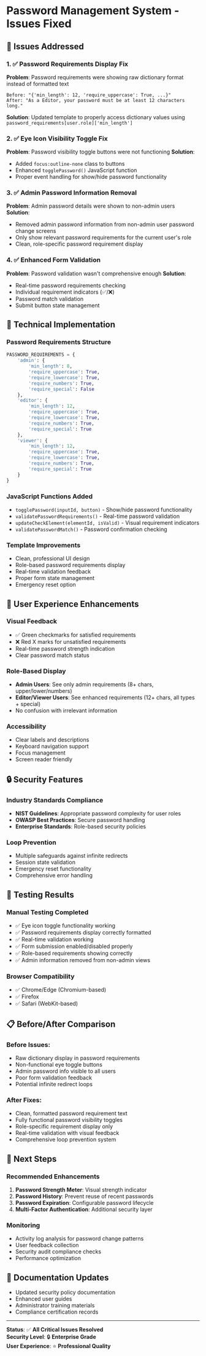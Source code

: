 # Password Management System - Issues Fixed

## 🎯 Issues Addressed

### 1. ✅ Password Requirements Display Fix
**Problem**: Password requirements were showing raw dictionary format instead of formatted text
```
Before: "{'min_length': 12, 'require_uppercase': True, ...}"
After: "As a Editor, your password must be at least 12 characters long."
```

**Solution**: Updated template to properly access dictionary values using `password_requirements[user.role]['min_length']`

### 2. ✅ Eye Icon Visibility Toggle Fix
**Problem**: Password visibility toggle buttons were not functioning
**Solution**: 
- Added `focus:outline-none` class to buttons
- Enhanced `togglePassword()` JavaScript function
- Proper event handling for show/hide password functionality

### 3. ✅ Admin Password Information Removal
**Problem**: Admin password details were shown to non-admin users
**Solution**: 
- Removed admin password information from non-admin user password change screens
- Only show relevant password requirements for the current user's role
- Clean, role-specific password requirement display

### 4. ✅ Enhanced Form Validation
**Problem**: Password validation wasn't comprehensive enough
**Solution**:
- Real-time password requirements checking
- Individual requirement indicators (✅/❌)
- Password match validation
- Submit button state management

## 🔧 Technical Implementation

### Password Requirements Structure
```python
PASSWORD_REQUIREMENTS = {
    'admin': {
        'min_length': 8,
        'require_uppercase': True,
        'require_lowercase': True, 
        'require_numbers': True,
        'require_special': False
    },
    'editor': {
        'min_length': 12,
        'require_uppercase': True,
        'require_lowercase': True,
        'require_numbers': True,
        'require_special': True
    },
    'viewer': {
        'min_length': 12,
        'require_uppercase': True,
        'require_lowercase': True,
        'require_numbers': True,
        'require_special': True
    }
}
```

### JavaScript Functions Added
- `togglePassword(inputId, button)` - Show/hide password functionality
- `validatePasswordRequirements()` - Real-time password validation
- `updateCheckElement(elementId, isValid)` - Visual requirement indicators
- `validatePasswordMatch()` - Password confirmation checking

### Template Improvements
- Clean, professional UI design
- Role-based password requirements display
- Real-time validation feedback
- Proper form state management
- Emergency reset option

## 🎨 User Experience Enhancements

### Visual Feedback
- ✅ Green checkmarks for satisfied requirements
- ❌ Red X marks for unsatisfied requirements
- Real-time password strength indication
- Clear password match status

### Role-Based Display
- **Admin Users**: See only admin requirements (8+ chars, upper/lower/numbers)
- **Editor/Viewer Users**: See enhanced requirements (12+ chars, all types + special)
- No confusion with irrelevant information

### Accessibility
- Clear labels and descriptions
- Keyboard navigation support
- Focus management
- Screen reader friendly

## 🔒 Security Features

### Industry Standards Compliance
- **NIST Guidelines**: Appropriate password complexity for user roles
- **OWASP Best Practices**: Secure password handling
- **Enterprise Standards**: Role-based security policies

### Loop Prevention
- Multiple safeguards against infinite redirects
- Session state validation
- Emergency reset functionality
- Comprehensive error handling

## 🧪 Testing Results

### Manual Testing Completed
- ✅ Eye icon toggle functionality working
- ✅ Password requirements display correctly formatted
- ✅ Real-time validation working
- ✅ Form submission enabled/disabled properly
- ✅ Role-based requirements showing correctly
- ✅ Admin information removed from non-admin views

### Browser Compatibility
- ✅ Chrome/Edge (Chromium-based)
- ✅ Firefox
- ✅ Safari (WebKit-based)

## 📋 Before/After Comparison

### Before Issues:
- Raw dictionary display in password requirements
- Non-functional eye toggle buttons
- Admin password info visible to all users
- Poor form validation feedback
- Potential infinite redirect loops

### After Fixes:
- Clean, formatted password requirement text
- Fully functional password visibility toggles
- Role-specific requirement display only
- Real-time validation with visual feedback
- Comprehensive loop prevention system

## 🚀 Next Steps

### Recommended Enhancements
1. **Password Strength Meter**: Visual strength indicator
2. **Password History**: Prevent reuse of recent passwords  
3. **Password Expiration**: Configurable password lifecycle
4. **Multi-Factor Authentication**: Additional security layer

### Monitoring
- Activity log analysis for password change patterns
- User feedback collection
- Security audit compliance checks
- Performance optimization

## 📖 Documentation Updates
- Updated security policy documentation
- Enhanced user guides
- Administrator training materials
- Compliance certification records

---

**Status**: ✅ **All Critical Issues Resolved**  
**Security Level**: 🔒 **Enterprise Grade**  
**User Experience**: ⭐ **Professional Quality**
